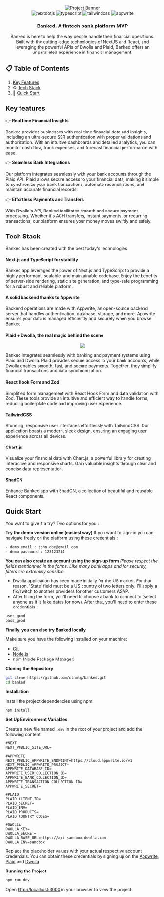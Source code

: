 <div align="center">
  <br />
    <a href="https://cdn.dwolla.com/com/prod/20181212121102/featured-image-v2.png" target="_blank">
      <img src="https://cdn.dwolla.com/com/prod/20181212121102/featured-image-v2.png" alt="Project Banner">
    </a>
  <br />
  
  <div>
    <img src="https://img.shields.io/badge/-Next_JS-black?style=for-the-badge&logoColor=white&logo=nextdotjs&color=000000" alt="nextdotjs" />
    <img src="https://img.shields.io/badge/-TypeScript-black?style=for-the-badge&logoColor=white&logo=typescript&color=3178C6" alt="typescript" />
    <img src="https://img.shields.io/badge/-Tailwind_CSS-black?style=for-the-badge&logoColor=white&logo=tailwindcss&color=06B6D4" alt="tailwindcss" />
    <img src="https://img.shields.io/badge/-Appwrite-black?style=for-the-badge&logoColor=white&logo=appwrite&color=FD366E" alt="appwrite" />
  </div>

  <h3 align="center">Banked. A fintech bank platform MVP</h3>

   <div align="center">
        Banked is here to help the way people handle their financial operations. Built with the cutting-edge technologies of NextJS and React, and leveraging the powerful APIs of Dwolla and Plaid, Banked offers an unparalleled experience in financial management.
    </div>
</div>

## 📋 <a name="table">Table of Contents</a>

1. [Key Features](#key-features)
2. ⚙️ [Tech Stack](#tech-stack)
3. 🤸 [Quick Start](#quick-start)

## <a name="key-features">Key features</a>

👉 **Real time Financial Insights**

<p>
Banked provides businesses with real-time financial data and insights, including an ultra-secure SSR authentication with proper validations and authorization. With an intuitive dashboards and detailed analytics, you can monitor cash flow, track expenses, and forecast financial performance with ease.
</p>

👉 **Seamless Bank Integrations**

<p>
Our platform integrates seamlessly with your bank accounts through the Plaid API. Plaid allows secure access to your financial data, making it simple to synchronize your bank transactions, automate reconciliations, and maintain accurate financial records.
</p>

👉 **Effortless Payments and Transfers**

<p>
With Dwolla's API, Banked facilitates smooth and secure payment processing. Whether it's ACH transfers, instant payments, or recurring transactions, our platform ensures your money moves swiftly and safely.
</p>

## <a name="tech-stack"> Tech Stack</a>

Banked has been created with the best today's technologies

<h4> Next.js and TypeScript for stability </h4>
<p>Banked app leverages the power of Next.js and TypeScript to provide a highly performant, scalable, and maintainable codebase. Enjoy the benefits of server-side rendering, static site generation, and type-safe programming for a robust and reliable platform.</p>

<h4>A solid backend thanks to Appwrite</h4>
<p>Backend operations are made with Appwrite, an open-source backend server that handles authentication, database, storage, and more. Appwrite ensures your data is managed efficiently and securely when you browse Banked.</p>

<h4>Plaid + Dwolla, the real magic behind the scene</h4>
<div align=center>
    <img src='https://cdn.dwolla.com/com/prod/20191011164033/dwolla-plus-plaid-featured-image.jpg'>
</div>

<p>Banked integrates seamlessly with banking and payment systems using Plaid and Dwolla. Plaid provides secure access to your bank accounts, while Dwolla enables smooth, fast, and secure payments. Together, they simplify financial transactions and data synchronization.</p>

<h4>React Hook Form and Zod</h4>
Simplified form management with React Hook Form and data validation with Zod. These tools provide an intuitive and efficient way to handle forms, reducing boilerplate code and improving user experience.

<h4>TailwindCSS</h4>
<p>Stunning, responsive user interfaces effortlessly with TailwindCSS. Our application boasts a modern, sleek design, ensuring an engaging user experience across all devices.</p>

<h4>Chart.js</h4>
<p>Visualize your financial data with Chart.js, a powerful library for creating interactive and responsive charts. Gain valuable insights through clear and concise data representation.</p>

<h4>ShadCN</h4>
<p>Enhance Banked app with ShadCN, a collection of beautiful and reusable React components.</p>

## <a name="quick-start">Quick Start</a>

You want to give it a try? Two options for you :

**Try the demo version online (easiest way)**
If you want to sign-in you can navigate freely on the platform using these credentials :

```bash
- demo email : john.doe@gmail.com
- demo password : 123123234
```

**You can also create an account using the sign-up form**
_Please respect the fields mentionned in the forms. Like many bank apps and for security, filters are extremely sensible_

- Dwolla application has been made initially for the US market. For that reason, 'State' field must be a US country of two letters only. I'll apply a fix/switch to another providers for other customers ASAP.
- After filling the form, you'll need to choose a bank to connect to (select anyone as it is fake datas for now). After that, you'll need to enter these credentials :

```bash
user_good
pass_good
```

**Finally, you can also try Banked locally**

Make sure you have the following installed on your machine:

- [Git](https://git-scm.com/)
- [Node.js](https://nodejs.org/en)
- [npm](https://www.npmjs.com/) (Node Package Manager)

**Cloning the Repository**

```bash
git clone https://github.com/clnmlg/banked.git
cd banked
```

**Installation**

Install the project dependencies using npm:

```bash
npm install
```

**Set Up Environment Variables**

Create a new file named `.env` in the root of your project and add the following content:

```env
#NEXT
NEXT_PUBLIC_SITE_URL=

#APPWRITE
NEXT_PUBLIC_APPWRITE_ENDPOINT=https://cloud.appwrite.io/v1
NEXT_PUBLIC_APPWRITE_PROJECT=
APPWRITE_DATABASE_ID=
APPWRITE_USER_COLLECTION_ID=
APPWRITE_BANK_COLLECTION_ID=
APPWRITE_TRANSACTION_COLLECTION_ID=
APPWRITE_SECRET=

#PLAID
PLAID_CLIENT_ID=
PLAID_SECRET=
PLAID_ENV=
PLAID_PRODUCTS=
PLAID_COUNTRY_CODES=

#DWOLLA
DWOLLA_KEY=
DWOLLA_SECRET=
DWOLLA_BASE_URL=https://api-sandbox.dwolla.com
DWOLLA_ENV=sandbox

```

Replace the placeholder values with your actual respective account credentials. You can obtain these credentials by signing up on the [Appwrite](https://appwrite.io/?utm_source=youtube&utm_content=reactnative&ref=JSmastery), [Plaid](https://plaid.com/) and [Dwolla](https://www.dwolla.com/)

**Running the Project**

```bash
npm run dev
```

Open [http://localhost:3000](http://localhost:3000) in your browser to view the project.
